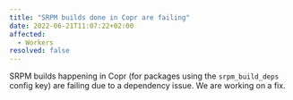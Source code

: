 ```yaml
---
title: "SRPM builds done in Copr are failing"
date: 2022-06-21T11:07:22+02:00
affected:
  - Workers
resolved: false
---
```


SRPM builds happening in Copr (for packages using the `srpm_build_deps` config
key) are failing due to a dependency issue. We are working on a fix.
